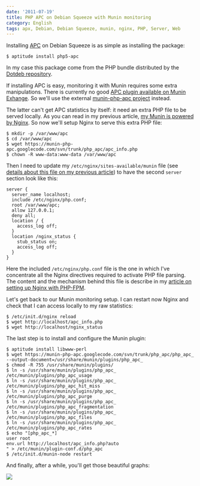 ```yaml
---
date: '2011-07-19'
title: PHP APC on Debian Squeeze with Munin monitoring
category: English
tags: apx, Debian, Debian Squeeze, munin, nginx, PHP, Server, Web
---
```


Installing [APC](https://php.net/manual/en/book.apc.php) on Debian Squeeze is
as simple as installing the package:

```shell-session
$ aptitude install php5-apc
```

In my case this package come from the PHP bundle distributed by the [Dotdeb
repository](https://www.dotdeb.org).

If installing APC is easy, monitoring it with Munin requires some extra
manipulations. There is currently no good [APC plugin available on Munin
Exhange](https://exchange.munin-monitoring.org/plugins/search?keyword=apc). So
we'll use the external [munin-php-apc
project](https://code.google.com/p/munin-php-apc/) instead.

The latter can't get APC statistics by itself: it need an extra PHP file to be
served locally. As you can read in my previous article, [my Munin is powered by
Nginx]({filename}/2011/munin-monitor-debian-squeeze-server.md).
So now we'll setup Nginx to serve this extra PHP file:

```shell-session
$ mkdir -p /var/www/apc
$ cd /var/www/apc
$ wget https://munin-php-apc.googlecode.com/svn/trunk/php_apc/apc_info.php
$ chown -R www-data:www-data /var/www/apc
```

Then I need to update my `/etc/nginx/sites-available/munin` file (see [details
about this file on my previous
article]({filename}/2011/munin-monitor-debian-squeeze-server.md))
to have the second `server` section look like this:

```nginx
server {
  server_name localhost;
  include /etc/nginx/php.conf;
  root /var/www/apc;
  allow 127.0.0.1;
  deny all;
  location / {
    access_log off;
  }
  location /nginx_status {
    stub_status on;
    access_log off;
  }
}
```

Here the included `/etc/nginx/php.conf` file is the one in which I've
concentrate all the Nginx directives required to activate PHP file parsing. The
content and the mechanism behind this file is describe in my [article on
setting up Nginx with
PHP-FPM]({filename}/2011/nginx-php-fpm-mysql-debian-squeeze-server.md).

Let's get back to our Munin monitoring setup. I can restart now Nginx and check
that I can access locally to my raw statistics:

```shell-session
$ /etc/init.d/nginx reload
$ wget http://localhost/apc_info.php
$ wget http://localhost/nginx_status
```

The last step is to install and configure the Munin plugin:

```shell-session
$ aptitude install libwww-perl
$ wget https://munin-php-apc.googlecode.com/svn/trunk/php_apc/php_apc_ --output-document=/usr/share/munin/plugins/php_apc_
$ chmod -R 755 /usr/share/munin/plugins/
$ ln -s /usr/share/munin/plugins/php_apc_ /etc/munin/plugins/php_apc_usage
$ ln -s /usr/share/munin/plugins/php_apc_ /etc/munin/plugins/php_apc_hit_miss
$ ln -s /usr/share/munin/plugins/php_apc_ /etc/munin/plugins/php_apc_purge
$ ln -s /usr/share/munin/plugins/php_apc_ /etc/munin/plugins/php_apc_fragmentation
$ ln -s /usr/share/munin/plugins/php_apc_ /etc/munin/plugins/php_apc_files
$ ln -s /usr/share/munin/plugins/php_apc_ /etc/munin/plugins/php_apc_rates
$ echo "[php_apc_*]
user root
env.url http://localhost/apc_info.php?auto
" > /etc/munin/plugin-conf.d/php_apc
$ /etc/init.d/munin-node restart
```

And finally, after a while, you'll get those beautiful graphs:

![]({attach}php-apc-munin-graphs.png)
